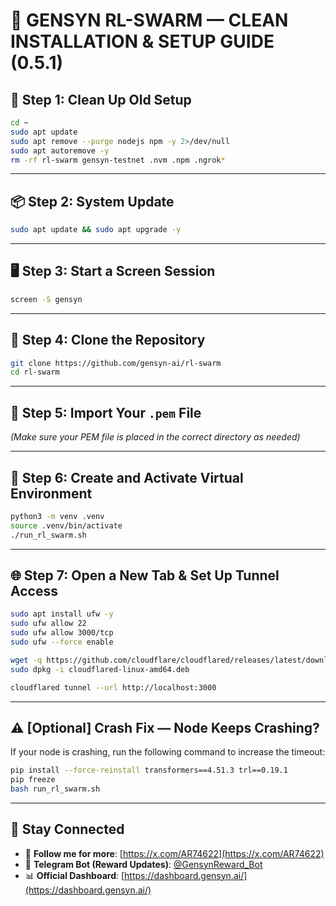 # 🚀 GENSYN RL-SWARM — CLEAN INSTALLATION & SETUP GUIDE (0.5.1)

## 🔄 Step 1: Clean Up Old Setup

```bash
cd ~
sudo apt update
sudo apt remove --purge nodejs npm -y 2>/dev/null
sudo apt autoremove -y
rm -rf rl-swarm gensyn-testnet .nvm .npm .ngrok*
```

---

## 📦 Step 2: System Update

```bash
sudo apt update && sudo apt upgrade -y
```

---

## 🖥️ Step 3: Start a Screen Session

```bash
screen -S gensyn
```

---

## 🔁 Step 4: Clone the Repository

```bash
git clone https://github.com/gensyn-ai/rl-swarm
cd rl-swarm
```

---

## 🔐 Step 5: Import Your `.pem` File

*(Make sure your PEM file is placed in the correct directory as needed)*

---

## 🧪 Step 6: Create and Activate Virtual Environment

```bash
python3 -m venv .venv
source .venv/bin/activate
./run_rl_swarm.sh
```

---

## 🌐 Step 7: Open a New Tab & Set Up Tunnel Access

```bash
sudo apt install ufw -y
sudo ufw allow 22
sudo ufw allow 3000/tcp
sudo ufw --force enable

wget -q https://github.com/cloudflare/cloudflared/releases/latest/download/cloudflared-linux-amd64.deb
sudo dpkg -i cloudflared-linux-amd64.deb

cloudflared tunnel --url http://localhost:3000
```

---

## ⚠️ [Optional] Crash Fix — Node Keeps Crashing?

If your node is crashing, run the following command to increase the timeout:

```bash
pip install --force-reinstall transformers==4.51.3 trl==0.19.1
pip freeze
bash run_rl_swarm.sh
```

---

## 📢 Stay Connected

- 🔗 **Follow me for more**: [https://x.com/AR74622](https://x.com/AR74622)  
- 🤖 **Telegram Bot (Reward Updates)**: [@GensynReward_Bot](https://t.me/GensynReward_Bot)  
- 📊 **Official Dashboard**: [https://dashboard.gensyn.ai/](https://dashboard.gensyn.ai/)
